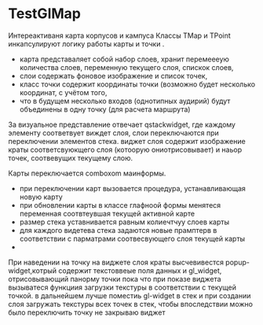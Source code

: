 # TestGlMap

Интереактиваня карта корпусов и кампуса
  Классы ТМар и ТРоint инкапсулируют логику работы карты и точки .
  - карта представаляет собой набор слоев, хранит перемеееую количества слоев, переменную текущего слоя, спискок слоев,
  - слои содержать фоновое изображение  и список точек,
  - класс точки содержит координаты точки (возможно будет несколько координат, с учётом того,
  - что в будущем несколько входов (однотипных аудирий) будут объединены в одну точку (для расчета маршрута)

За визуальное представление отвечает qstackwidget, где каждому элементу соответвует виждет слоя,
  слои переключаются при переключении элементов стека.
виджет слоя содержит изображение краты соответсвуюкщего слоя (котоорую ониотрисовывает)
и наьор точек, соотвевущих текущему слою.
  
Карты переключается comboxom маинформы.
- при переключении карт вызовается процедура, устанавливающая новую карту
-  при обновлении карты в классе глафноой формы менятеся переменная соотвтеувшая текущей активной карте
- размер стека уставнивается равным колиечтчуу слоев карты
- для каждого видетева стека задаются новые прамптерв в соответствии с парматрами соотвесвующего слоя текущей карты
- 

При наведении на точку на виджете слоя краты высчевивестся popup-widget,котрый содержит текстоввеые поля данных и
gl_widget, отрисовывающий панорму точки
пока что при показе виджета вызыватеся функциия загрузки текстуры в соответствии с текущей точкой.
в дальнейшем лучше поместиь gl-widget в стек и при создании слоя загружать текстуры всех точек в стек,
чтобы впоследствии можно было переключить точку не закрываю виджет

